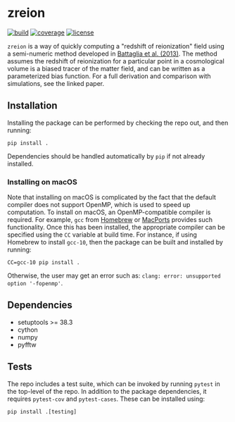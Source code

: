 # zreion

[![build](https://github.com/plaplant/zreion/workflows/Run%20Tests/badge.svg?branch=main)](https://github.com/plaplant/zreion/actions)
[![coverage](https://codecov.io/gh/plaplant/zreion/badge.svg?branch=main)](https://codecov.io/gh/plaplant/zreion)
[![license](https://img.shields.io/github/license/plaplant/zreion)](https://opensource.org/licenses/MIT)

`zreion` is a way of quickly computing a "redshift of reionization" field using
a semi-numeric method developed in [Battaglia et
al. (2013)](https://ui.adsabs.harvard.edu/abs/2013ApJ...776...81B/abstract). The
method assumes the redshift of reionization for a particular point in a
cosmological volume is a biased tracer of the matter field, and can be written
as a parameterized bias function. For a full derivation and comparison with
simulations, see the linked paper.

## Installation

Installing the package can be performed by checking the repo out, and then running:

```
pip install .
```

Dependencies should be handled automatically by `pip` if not already installed.

### Installing on macOS

Note that installing on macOS is complicated by the fact that the default
compiler does not support OpenMP, which is used to speed up computation. To
install on macOS, an OpenMP-compatible compiler is required. For example, `gcc`
from [Homebrew](https://brew.sh/) or [MacPorts](https://www.macports.org/)
provides such functionality. Once this has been installed, the appropriate
compiler can be specified using the `CC` variable at build time. For instance,
if using Homebrew to install `gcc-10`, then the package can be built and
installed by running:

```
CC=gcc-10 pip install .
```

Otherwise, the user may get an error such as: `clang: error: unsupported option
'-fopenmp'`.

## Dependencies

* setuptools >= 38.3
* cython
* numpy
* pyfftw

## Tests

The repo includes a test suite, which can be invoked by running `pytest` in the
top-level of the repo. In addition to the package dependencies, it requires
`pytest-cov` and `pytest-cases`. These can be installed using:

```
pip install .[testing]
```

